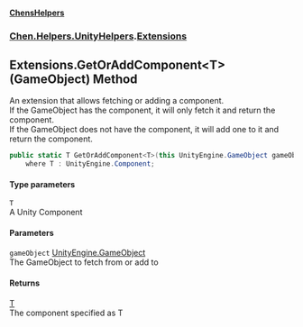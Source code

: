 
#### [ChensHelpers](index 'index')

### [Chen.Helpers.UnityHelpers](Chen_Helpers_UnityHelpers 'Chen.Helpers.UnityHelpers').[Extensions](Chen_Helpers_UnityHelpers_Extensions 'Chen.Helpers.UnityHelpers.Extensions')

## Extensions.GetOrAddComponent&lt;T&gt;(GameObject) Method
An extension that allows fetching or adding a component.  
If the GameObject has the component, it will only fetch it and return the component.  
If the GameObject does not have the component, it will add one to it and return the component.  
```csharp
public static T GetOrAddComponent<T>(this UnityEngine.GameObject gameObject)
    where T : UnityEngine.Component;
```

#### Type parameters
<a name='Chen_Helpers_UnityHelpers_Extensions_GetOrAddComponent_T_(UnityEngine_GameObject)_T'></a>
`T`  
A Unity Component
  

#### Parameters
<a name='Chen_Helpers_UnityHelpers_Extensions_GetOrAddComponent_T_(UnityEngine_GameObject)_gameObject'></a>
`gameObject` [UnityEngine.GameObject](https://docs.microsoft.com/en-us/dotnet/api/UnityEngine.GameObject 'UnityEngine.GameObject')  
The GameObject to fetch from or add to
  

#### Returns
[T](Chen_Helpers_UnityHelpers_Extensions_GetOrAddComponent_T_(UnityEngine_GameObject)#Chen_Helpers_UnityHelpers_Extensions_GetOrAddComponent_T_(UnityEngine_GameObject)_T 'Chen.Helpers.UnityHelpers.Extensions.GetOrAddComponent&lt;T&gt;(UnityEngine.GameObject).T')  
The component specified as T
